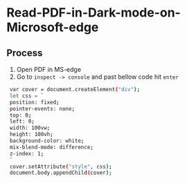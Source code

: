 # Read-PDF-in-Dark-mode-on-Microsoft-edge

## Process
1. Open PDF in MS-edge
2. Go to ` inspect -> console ` and past bellow code hit `enter`


```bash
 var cover = document.createElement("div"); 
 let css = ` 
 position: fixed; 
 pointer-events: none;
 top: 0; 
 left: 0; 
 width: 100vw; 
 height: 100vh; 
 background-color: white; 
 mix-blend-mode: difference; 
 z-index: 1; 
 ` 
 cover.setAttribute("style", css);
 document.body.appendChild(cover);
```

